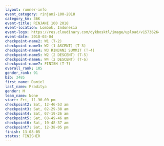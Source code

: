 ```yaml
---
layout: runner-info 
event_category: rinjani-100-2018 
category_km: 36K 
event-title: RINJANI 100 2018 
event-location: Lombok, Indonesia 
event-logo: https://res.cloudinary.com/dykbosktl/image/upload/v1573626435/Logo/Rinjani_eoufbh.png 
event-date: 2018-03-04 
checkpoint-name2: W1 (T-2) 
checkpoint-name3: W2 (1 ASCENT) (T-3) 
checkpoint-name4: W3 RINJANI SUMMIT (T-4) 
checkpoint-name5: W2 (2 DESCENT) (T-5) 
checkpoint-name6: W4 (2 DESCENT) (T-6) 
checkpoint-name7: FINISH (T-7) 
overall_rank: 105
gender_rank: 91
bib: 3485
first_name: Daniel
last_name: Praditya
gender: M
team_name: None
start: Fri, 11-30-00 pm
checkpoint2: Sat, 12-46-53 am
checkpoint3: Sat, 02-29-38 am
checkpoint4: Sat, 07-19-26 am
checkpoint5: Sat, 08-49-46 am
checkpoint6: Sat, 10-48-37 am
checkpoint7: Sat, 12-38-05 pm
finish: 13-08-05
status: FINISHER
---
```

